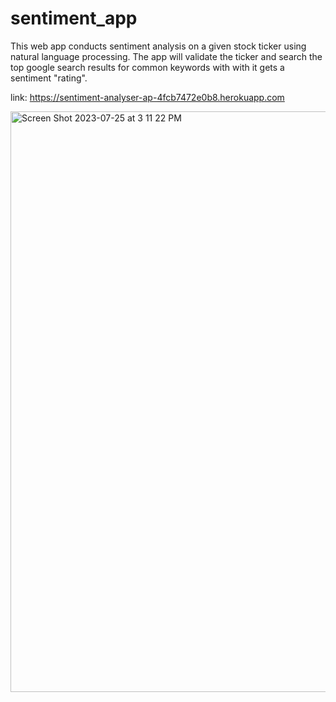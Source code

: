 # sentiment_app

This web app conducts sentiment analysis on a given stock ticker using natural language processing. The app will validate the ticker and search the
top google search results for common keywords with with it gets a sentiment "rating". 

link: https://sentiment-analyser-ap-4fcb7472e0b8.herokuapp.com 


<img width="929" alt="Screen Shot 2023-07-25 at 3 11 22 PM" src="https://github.com/satyapatel2004/sentiment_app/assets/65797382/9b5b22df-b591-4862-b127-162081911ba5">

